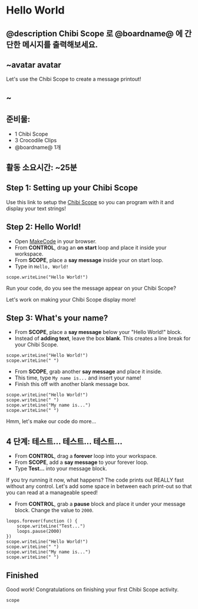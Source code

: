 # Hello World

## @description Chibi Scope 로 @boardname@ 에 간단한 메시지를 출력해보세요.

## ~avatar avatar

Let's use the Chibi Scope to create a message printout!

## ~

## 준비물:

* 1 Chibi Scope 
* 3 Crocodile Clips 
* @boardname@ 1개 

## 활동 소요시간: ~25분

## Step 1: Setting up your Chibi Scope

Use this link to setup the [Chibi Scope](/scope-setup) so you can program with it and display your text strings!

## Step 2: Hello World!

* Open [MakeCode](@homeurl@) in your browser.
* From **CONTROL**, drag an **on start** loop and place it inside your workspace. 
* From **SCOPE**, place a **say message** inside your on start loop. 
* Type in `Hello, World!` 

```blocks
scope.writeLine("Hello World!")
```

Run your code, do you see the message appear on your Chibi Scope?

Let's work on making your Chibi Scope display more!

## Step 3: What's your name?

* From **SCOPE**, place a **say message** below your "Hello World!" block. 
* Instead of **adding text**, leave the box **blank**. This creates a line break for your Chibi Scope. 

```blocks
scope.writeLine("Hello World!")
scope.writeLine(" ")
```

* From **SCOPE**, grab another **say message** and place it inside. 
* This time, type `My name is...` and insert your name! 
* Finish this off with another blank message box. 

```blocks
scope.writeLine("Hello World!")
scope.writeLine(" ")
scope.writeLine("My name is...")
scope.writeLine(" ")
```

Hmm, let's make our code do more...

## 4 단계: 테스트... 테스트... 테스트...

* From **CONTROL**, drag a **forever** loop into your workspace. 
* From **SCOPE**, add a **say message** to your forever loop. 
* Type **Test...** into your message block. 

If you try running it now, what happens? The code prints out REALLY fast without any control. Let's add some space in between each print-out so that you can read at a manageable speed!

* From **CONTROL**, grab a **pause** block and place it under your message block. Change the value to `2000`. 

```blocks
loops.forever(function () {
    scope.writeLine("Test...")
    loops.pause(2000)
})
scope.writeLine("Hello World!")
scope.writeLine(" ")
scope.writeLine("My name is...")
scope.writeLine(" ")
```

## Finished

Good work! Congratulations on finishing your first Chibi Scope activity.

```package
scope
```